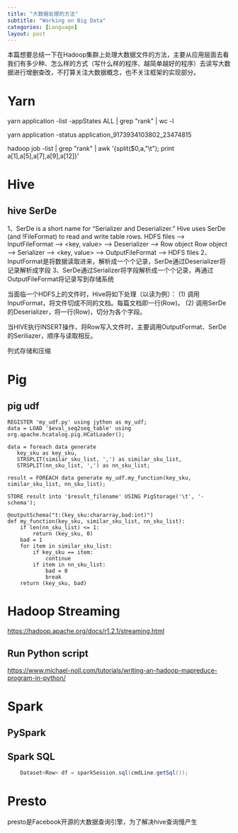 ```yaml
---
title: "大数据处理的方法"
subtitle: "Working on Big Data"
categories: [Language]
layout: post
---
```


本篇想要总结一下在Hadoop集群上处理大数据文件的方法，主要从应用层面去看我们有多少种、怎么样的方式（写什么样的程序、越简单越好的程序）去读写大数据进行增删查改，不打算关注大数据概念，也不关注框架的实现部分。


# Yarn

yarn application -list -appStates ALL | grep "rank"  | wc -l

yarn application -status  application_9173934103802_23474815

hadoop job -list   | grep "rank" |  awk '{split($0,a,"\t"); print a[1],a[5],a[7],a[9],a[12]}'


# Hive

## hive SerDe
1、SerDe is a short name for “Serializer and Deserializer.”
Hive uses SerDe (and !FileFormat) to read and write table rows.
HDFS files –> InputFileFormat –> <key, value> –> Deserializer –> Row object
Row object –> Serializer –> <key, value> –> OutputFileFormat –> HDFS files
2、InputFormat是将数据读取进来，解析成一个个记录，SerDe通过Deserializer将记录解析成字段
3、SerDe通过Serializer将字段解析成一个个记录，再通过OutputFileFormat将记录写到存储系统

当面临一个HDFS上的文件时，Hive将如下处理（以读为例）：
(1) 调用InputFormat，将文件切成不同的文档。每篇文档即一行(Row)。
(2) 调用SerDe的Deserializer，将一行(Row)，切分为各个字段。

当HIVE执行INSERT操作，将Row写入文件时，主要调用OutputFormat、SerDe的Seriliazer，顺序与读取相反。

列式存储和压缩


# Pig


## pig udf
```
REGISTER 'my_udf.py' using jython as my_udf;
data = LOAD '$eval_seq2seq_table' using org.apache.hcatalog.pig.HCatLoader();

data = foreach data generate
   key_sku as key_sku,
   STRSPLIT(similar_sku_list, ',') as similar_sku_list,
   STRSPLIT(nn_sku_list, ',') as nn_sku_list;

result = FOREACH data generate my_udf.my_function(key_sku, similar_sku_list, nn_sku_list);

STORE result into '$result_filename' USING PigStorage('\t', '-schema');
```

```
@outputSchema("t:(key_sku:chararray,bad:int)")
def my_function(key_sku, similar_sku_list, nn_sku_list):
    if len(nn_sku_list) <= 1:
        return (key_sku, 0)
    bad = 1
    for item in similar_sku_list:
        if key_sku == item:
            continue
        if item in nn_sku_list:
            bad = 0
            break
    return (key_sku, bad) 
```

# Hadoop Streaming

https://hadoop.apache.org/docs/r1.2.1/streaming.html


## Run Python script

https://www.michael-noll.com/tutorials/writing-an-hadoop-mapreduce-program-in-python/



# Spark 

## PySpark

## Spark SQL

```java
    Dataset<Row> df = sparkSession.sql(cmdLine.getSql());
```



# Presto

presto是Facebook开源的大数据查询引擎，为了解决hive查询慢产生
